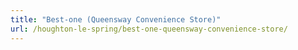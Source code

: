 ```yaml
---
title: "Best-one (Queensway Convenience Store)"
url: /houghton-le-spring/best-one-queensway-convenience-store/
---
```

